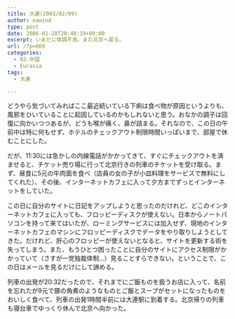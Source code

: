 ```yaml
---
title: 大連(2003/02/09)
author: eawind
type: post
date: 2006-01-28T20:48:19+09:00
excerpt: いまだに体調不良。また北京へ戻る。
url: /?p=669
categories:
  - 03.中国
  - Eurasia
tags:
  - 大連

---
```

どうやら気づいてみればここ最近続いている下痢は食べ物が原因というよりも、風邪をひいていることに起因しているのかもしれないと思う。おなかの調子は回復に向かいつつあるが、どうも喉が痛く、鼻が詰まる。それなので、この日の午前中は特に何もせず、ホテルのチェックアウト制限時間いっぱいまで、部屋で休むことにした。

だが、11:30には急かしの内線電話がかかってきて、すぐにチェックアウトを済ませると、チケット売り場に行って北京行きの列車のチケットを受け取る。まず、昼食に5元の牛肉面を食べ（店員の女の子が小皿料理をサービスで無料にしてくれた）、その後、インターネットカフェに入って夕方までずっとインターネットをしていた。

この日に自分のサイトに日記をアップしようと思ったのだけれど、どこのインターネットカフェに入っても、フロッピーディスクが使えない。日本からノートパソコンを持って来てはいたが、ローミングサービスには加入せず、現地のインターネットカフェのマシンにフロッピーディスクでデータをやり取りしようとしてきた。だけれど、肝心のフロッピーが使えないとなると、サイトを更新する術を失ってしまう。また、もうひとつ困ったことに自分のサイトにアクセス制限がかかっていて（さすが一党独裁体制&#8230;）見ることすらできない。ということで、この日はメールを見るだけにして諦める。

列車の出発が20:32だったので、それまでにご飯ものを扱うお店に入って、名前を忘れたが9元で豚の角煮のようなものとご飯とスープがセットになったものをおいしく食べて、列車の出発1時間半前には大連駅に到着する。北京帰りの列車も寝台車でゆっくり休んで北京へ向かった。

